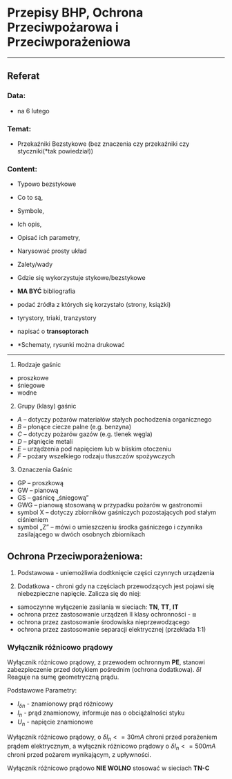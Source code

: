 # Przepisy BHP, Ochrona Przeciwpożarowa i Przeciwporażeniowa

---

## Referat

### Data:
- na 6 lutego

### Temat:
- Przekaźniki Bezstykowe (bez znaczenia czy przekaźniki czy styczniki(*tak powiedział))

### Content:
- Typowo bezstykowe
- Co to są,
- Symbole,
- Ich opis,
- Opisać ich parametry,
- Narysować prosty układ
- Zalety/wady
- Gdzie się wykorzystuje stykowe/bezstykowe
- **MA BYĆ** bibliografia
- podać źródła z których się korzystało (strony, książki)
- tyrystory, triaki, tranzystory
- napisać o **transoptorach**

- *Schematy, rysunki można drukować

---

1. Rodzaje gaśnic

- proszkowe
- śniegowe
- wodne

2. Grupy (klasy) gaśnic

- *A* – dotyczy pożarów materiałów stałych pochodzenia organicznego
- *B* – płonące ciecze palne (e.g. benzyna)
- *C* – dotyczy pożarów gazów (e.g. tlenek węgla)
- *D* – płąnięcie metali
- *E* – urządzenia pod napięciem lub w bliskim otoczeniu
- *F* – pożary wszelkiego rodzaju tłuszczów spożywczych

3. Oznaczenia Gaśnic

- GP – proszkową
- GW – pianową
- GS – gaśnicę „śniegową”
- GWG – pianową stosowaną w przypadku pożarów w gastronomii
- symbol X – dotyczy zbiorników gaśniczych pozostających pod stałym ciśnieniem
- symbol „Z” – mówi o umieszczeniu środka gaśniczego i czynnika zasilającego w dwóch osobnych zbiornikach

## Ochrona Przeciwporażeniowa:

1. Podstawowa - uniemożliwia dodtknięcie części czynnych urządzenia

2. Dodatkowa - chroni gdy na częściach przewodzących jest pojawi się niebezpieczne napięcie. Zalicza się do niej:
- samoczynne wyłączenie zasilania w sieciach: **TN**, **TT**, **IT**
- ochrona przez zastosowanie urządzeń II klasy ochronności - ⧈
- ochrona przez zastosowanie środowiska nieprzewodzącego
- ochrona przez zastosowanie separacji elektrycznej (przekłada 1:1)

### Wyłącznik różnicowo prądowy

Wyłącznik różnicowo prądowy, z przewodem ochronnym **PE**, stanowi zabezpieczenie przed dotykiem pośrednim (ochrona dodatkowa). $\delta I$ Reaguje na sumę geometryczną prądu.

Podstawowe Parametry:

- $I_{\delta n}$ - znamionowy prąd różnicowy
- $I_n$ - prąd znamionowy, informuje nas o obciążalności styku
- $U_n$ - napięcie znamionowe

Wyłącznik różnicowo prądowy, o $\delta I_n <= 30mA$ chroni przed porażeniem prądem elektrycznym, a wyłącznik różnicowo prądowy o $\delta I_n <= 500mA$ chroni przed pożarem wynikającym, z upływności.

Wyłącznik różnicowo prądowo **NIE WOLNO** stosować w sieciach **TN-C**
